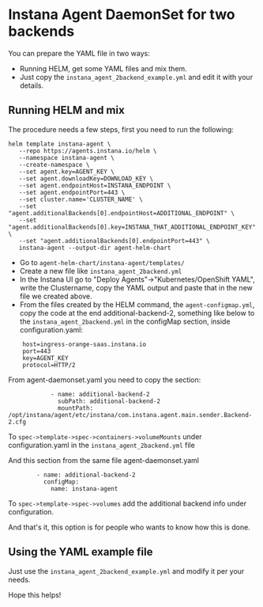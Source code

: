 # Instana Agent DaemonSet for two backends

You can prepare the YAML file in two ways:
- Running HELM, get some YAML files and mix them.
- Just copy the `instana_agent_2backend_example.yml` and edit it with your details.

## Running HELM and mix

The procedure needs a few steps, first you need to run the following:

```
helm template instana-agent \
   --repo https://agents.instana.io/helm \
   --namespace instana-agent \
   --create-namespace \
   --set agent.key=AGENT_KEY \
   --set agent.downloadKey=DOWNLOAD_KEY \
   --set agent.endpointHost=INSTANA_ENDPOINT \
   --set agent.endpointPort=443 \
   --set cluster.name='CLUSTER_NAME' \
   --set "agent.additionalBackends[0].endpointHost=ADDITIONAL_ENDPOINT" \
   --set "agent.additionalBackends[0].key=INSTANA_THAT_ADDITIONAL_ENDPOINT_KEY" \
   --set "agent.additionalBackends[0].endpointPort=443" \
   instana-agent --output-dir agent-helm-chart
   ```

- Go to `agent-helm-chart/instana-agent/templates/` 
- Create a new file like `instana_agent_2backend.yml`
- In the Instana UI go to "Deploy Agents"->"Kubernetes/OpenShift YAML", write the Clustername, copy the YAML output and paste that in the new file we created above.
- From the files created by the HELM command, the `agent-configmap.yml`, copy the code at the end additional-backend-2, something like below to the `instana_agent_2backend.yml` in the configMap section, inside configuration.yaml:
```  additional-backend-2: |
    host=ingress-orange-saas.instana.io
    port=443
    key=AGENT_KEY
    protocol=HTTP/2
```

From agent-daemonset.yaml you need to copy the section:
```
            - name: additional-backend-2
              subPath: additional-backend-2
              mountPath: /opt/instana/agent/etc/instana/com.instana.agent.main.sender.Backend-2.cfg
```

To `spec->template->spec->containers->volumeMounts` under configuration.yaml in the `instana_agent_2backend.yml` file

And this section from the same file agent-daemonset.yaml
```
        - name: additional-backend-2
          configMap:
            name: instana-agent
```
To `spec->template->spec->volumes` add the additional backend info under configuration.

And that's it, this option is for people who wants to know how this is done.

## Using the YAML example file

Just use the `instana_agent_2backend_example.yml` and modify it per your needs.

Hope this helps!